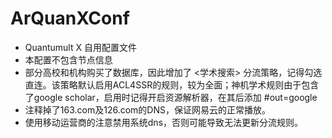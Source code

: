 # ArQuanXConf
- Quantumult X 自用配置文件
- 本配置不包含节点信息
- 部分高校和机构购买了数据库，因此增加了 <学术搜索> 分流策略，记得勾选直连。该策略默认启用ACL4SSR的规则，较为全面；神机学术规则由于包含了google scholar，启用时记得开启资源解析器，在其后添加 #out=google
- 注释掉了163.com及126.com的DNS，保证网易云的正常播放。
- 使用移动运营商的注意禁用系统dns，否则可能导致无法更新分流规则。
